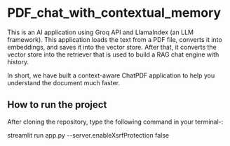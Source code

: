 # PDF_chat_with_contextual_memory
This is an AI application using Groq API and LlamaIndex (an LLM framework). This application loads the text from a PDF file, converts it into embeddings, and saves it into the vector store. After that, it converts the vector store into the retriever that is used to build a RAG chat engine with history. 

In short, we have built a context-aware ChatPDF application to help you understand the document much faster.

## How to run the project
After cloning the repository, type the following command in your terminal-:

streamlit run app.py --server.enableXsrfProtection false
